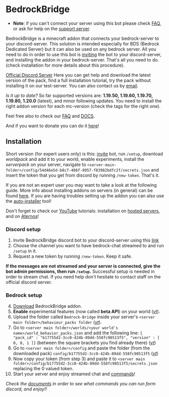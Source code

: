 # BedrockBridge
* **Note**: if you can't connect your server using this bot please check [FAQ](FAQ.md), or ask for help on the [support server](https://discord.gg/A2SDjxQshJ).


BedrockBridge is a minecraft addon that connects your bedrock-server to your discord-server. This solution is intended especially for BDS (Bedrock Dedicated Server) but it can also be used on any bedrock server. All you need to do in order to use this bot is [inviting](https://discord.com/api/oauth2/authorize?client_id=1041838898843762769&permissions=2684357632&scope=bot%20applications.commands) the bot to your discord-server, and installing the addon in your bedrock-server. That's all you need to do. (check installation for more details about this procedure).

[Official Discord Server](https://discord.gg/A2SDjxQshJ)
Here you can get help and download the latest version of the pack, find a full installation tutorial, try the pack without installing it on our test-server. 
You can also contact us by [email](mailto:development@esploratorismp.space).

*Is it up to date?* So far supported versions are: **1.19.50, 1.19.60, 1.19.70, 1.19.80, 1.20.0** (latest), and minor following updates. You need to install the right addon version for each mc-version (check the tags for the right one).


Feel free also to check our [FAQ](FAQ.md) and [DOCS](DOCS.MD).

And if you want to donate you can do it [here](https://gofund.me/bdd174c3)!
## Installation
Short version (for expert users only) is this: [invite](https://discord.com/api/oauth2/authorize?client_id=1041838898843762769&permissions=2684357632&scope=bot%20applications.commands) bot, run `/setup`, download *worldpack* and add it to your world, enable experiments, install the *serverpack* on your server, navigate to `<server-main-folder>/config/54d46e5d-b8c7-486f-8957-f83982bdfc2f/secrets.json` and insert the token that you get from discord by running `/new-token`.
That's it.

If you are not an expert user you may want to take a look at the following guide. More info about installing addons on servers (in general) can be found [here](https://learn.microsoft.com/en-us/minecraft/creator/documents/scriptingservers). If you are having troubles setting up the addon you can also use the [auto-installer](https://bedrockbridge.esploratori.space/auto-installer.html) tool!

Don't forget to check our [YouTube](https://www.youtube.com/@Esploratori-Development/featured) tutorials: installation on [hosted servers](https://www.youtube.com/watch?v=10auxMSfVt8), and on [Aternos](https://www.youtube.com/watch?v=JlVKpC0o8jg)!
### Discord setup
1. Invite BedrockBridge discord bot to your discord-server using this [link](https://discord.com/api/oauth2/authorize?client_id=1041838898843762769&permissions=2684357632&scope=bot%20applications.commands)
2. Choose the channel you want to have bedrock-chat streamed to and run `/setup` in it.
3. Request a new token by running `/new-token`. Keep it safe.

**If the messages are not streamed and your server is connected, give the bot admin permissions, then run `/setup`.** Successful setup is needed in order to stream chat. If you need help don't hesitate to contact staff on the official discord server.
### Bedrock setup
4. [Download](https://github.com/InnateAlpaca/BedrockBridge/releases/latest) BedrockBridge addon.
5. **Enable** experimental features (now called **beta API**) on your world ([*yt*](https://youtu.be/10auxMSfVt8?t=97)).
6. Upload the folder called `Bedrock-Bridge` inside your server's `<server main folder>/behaviour_packs folder` ([*yt*](https://youtu.be/10auxMSfVt8?t=206)).
7. Go to `<server main folder>/worlds/<your world's name>/world_behavior_packs.json` and add the following line: `{ "pack_id" : "b17755d2-3cc0-424b-89dd-558fc98513f5", "version" : [ 0, 0, 1 ]}` (between the square brackets you find already there) ([*yt*](https://youtu.be/10auxMSfVt8?t=257))
8. Go to `<server main folder>/config` and paste the folder (from the downloaded pack) `config/b17755d2-3cc0-424b-89dd-558fc98513f5` ([*yt*](https://youtu.be/10auxMSfVt8?t=330))
9. Now copy your token (from step 3) and paste it to `<server main folder>/config/b17755d2-3cc0-424b-89dd-558fc98513f5/secrets.json` replacing the 0 valued token.
10. Start your server and enjoy streamed chat and [commands](https://www.youtube.com/watch?v=z4hX4c2QNjI)!

*Check the [documents](DOCS.MD) in order to see what commands you can run form discord, and enjoy!!*
